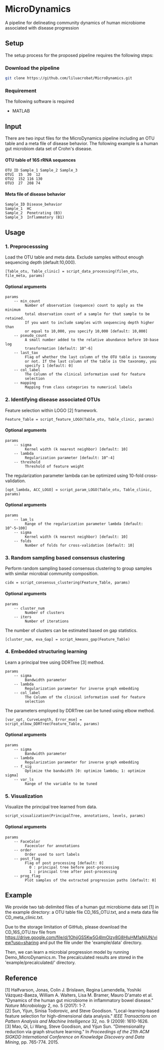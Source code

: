 # MicroDynamics
A pipeline for delineating community dynamics of human microbiome associated with disease progression

## Setup
The setup process for the proposed pipeline requires the following steps:
### Download the pipeline
```bash
git clone https://github.com/liluacrobat/MicroDynamics.git
```

### Requirement
The following software is required
* MATLAB

## Input
There are two input files for the MicroDynamics pipeline including an OTU table and a meta file of disease behavior. The following example is a human gut microbiom data set of Crohn's disease. 
#### OTU table of 16S rRNA sequences
```
OTU_ID Sample_1 Sample_2 Sample_3
OTU1  15  30  12
OTU2  152 116 130
OTU3  27  208 74
```
#### Meta file of disease behavior
```
Sample_ID Disease_behavior
Sample_1  HC
Sample_2  Penetrating (B3)
Sample_3  Inflammatory (B1)
```

## Usage
### 1. Preprocesssing
Load the OTU table and meta data. Exclude samples without enough sequencing depth (default:10,000). 
```
[Table_otu, Table_clinic] = script_data_processing(filen_otu, file_meta, params)
```
#### Optional arguments  
```
params       
    -- min_count
         Number of observation (sequence) count to apply as the minimum
         total observation count of a sample for that sample to be retained.
         If you want to include samples with sequencing depth higher than
         or equal to 10,000, you specify 10,000 [default: 10,000]
    -- pseudo_count
         A small number added to the relative abundance before 10-base log
         transformation [default: 10^-6]
    -- last_tax
         Flag of whether the last column of the OTU table is taxonomy
         or not. If the last column of the table is the taxonomy, you
         specify 1 [default: 0]
    -- col_label
         The Column of the clinical information used for feature
         selection
    -- mapping
         Mapping from class categories to numerical labels
```

### 2. Identifying disease associated OTUs
Feature selection within LOGO [2] framework.
```
Feature_Table = script_feature_LOGO(Table_otu, Table_clinic, params)
```
#### Optional arguments 
```
params  
    -- sigma
         Kernel width (k nearest neighbor) [default: 10]
    -- lambda
         Regularization parameter [default: 10^-4]
    -- threshold
         Threshold of feature weight
```
The regularization parameter lambda can be optimized using 10-fold cross-validation.
```
[opt_lambda, ACC_LOGO] = script_param_LOGO(Table_otu, Table_clinic, params)
```
#### Optional arguments
```
params       
    -- lam_ls
         Range of the regularization parameter lambda [default: 10^-5~100]
    -- sigma
         Kernel width (k nearest neighbor) [default: 10]
    -- folds
         Number of folds for cross-validation [default: 10]
```

### 3. Random sampling based consensus clustering
Perform random sampling based consensus clustering to group samples with similar microbial community composition.
```
cidx = script_consensus_clustering(Feature_Table, params)
```
#### Optional arguments
```
params        
    -- cluster_num  
         Number of clusters
    -- iters        
         Number of iterations
```
The number of clusters can be estimated based on gap statistics.
```
[cluster_num, eva_Gap] = script_kmeans_gap(Feature_Table)
```

### 4. Embedded structuring learning
Learn a principal tree using DDRTree [3] method.
```
params    
    -- sigma
         Bandwidth parameter
    -- lambda
         Regularization parameter for inverse graph embedding
    -- col_label
         The Column of the clinical information used for feature
         selection
```
The parameters employed by DDRTree can be tuned using elbow method.
```
[var_opt, CurveLength, Error_mse] = script_elbow_DDRTree(Feature_Table, params)
```
#### Optional arguments
```
params      
    -- sigma
         Bandwidth parameter
    -- lambda
         Regularization parameter for inverse graph embedding
    -- f_sig
         Optimize the bandwidth [0: optimize lambda; 1: optimize sigma]
    -- var_ls
         Range of the variable to be tuned
```

### 5. Visualization
Visualize the principal tree learned from data.
```
script_visualization(PrincipalTree, annotations, levels, params)
```
#### Optional arguments
```
params        
    -- FaceColor
         Facecolor for annotations
    -- order
         Order used to sort labels
    -- post_flag
         Flag of post processing [default: 0]
           0 : principal tree before post-processing
           1 : principal tree after post-processing
    -- prog_flag
         Plot samples of the extracted progression paths [default: 0]
```

## Example
We provide two tab delimited files of a human gut microbiome data set [1] in the example directory: a OTU table file CD_16S_OTU.txt, and a meta data file CD_meta_clinic.txt. 

Due to the storage limitation of GitHub, please download the CD_16S_OTU.tsv file from https://drive.google.com/file/d/1OhjjGS5Kw5G4ImOlzy8G8HluHM1aNjUN/view?usp=sharing and put the file under the 'example/data' directory. 

Then, we can learn a microbial progression model by running Demo_MicroDynamics.m. The precalculated results are stored in the 'example/precalculated/' directory. 

## Reference
[1] Halfvarson, Jonas, Colin J. Brislawn, Regina Lamendella, Yoshiki Vázquez-Baeza, William A. Walters, Lisa M. Bramer, Mauro D'amato et al. "Dynamics of the human gut microbiome in inflammatory bowel disease." *Nature Microbiology* 2, no. 5 (2017): 1-7.  
[2] Sun, Yijun, Sinisa Todorovic, and Steve Goodison. "Local-learning-based feature selection for high-dimensional data analysis." *IEEE Transactions on Pattern Analysis and Machine Intelligence* 32, no. 9 (2009): 1610-1626.  
[3] Mao, Qi, Li Wang, Steve Goodison, and Yijun Sun. "Dimensionality reduction via graph structure learning." In *Proceedings of the 21th ACM SIGKDD International Conference on Knowledge Discovery and Data Mining*, pp. 765-774. 2015.  
